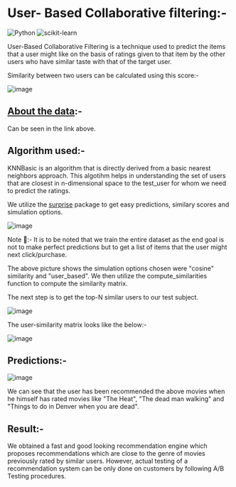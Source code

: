 # User- Based Collaborative filtering:-

![Python](https://img.shields.io/badge/python-3670A0?style=for-the-badge&logo=python&logoColor=ffdd54) ![scikit-learn](https://img.shields.io/badge/scikit--learn-%23F7931E.svg?style=for-the-badge&logo=scikit-learn&logoColor=white)

User-Based Collaborative Filtering is a technique used to predict the items that a user might like on the basis of ratings given to that item by the other users who have similar taste with that of the target user.

Similarity between two users can be calculated using this score:-

![image](https://user-images.githubusercontent.com/100412162/178848297-468a0e72-b18c-4186-a84c-b1b981461b0f.png)

## [About the data](https://github.com/pxp210115/Data-Science-Portfolio/blob/rev_2/Content_based_filtering/README.MD):-

Can be seen in the link above.

## Algorithm used:-

KNNBasic is an algorithm that is directly derived from a basic nearest neighbors approach. This algotihm helps in understanding the set of users that are closest in n-dimensional space to the test_user for whom we need to predict the ratings.

We utilize the [surprise](https://surprise.readthedocs.io/en/stable/getting_started.html#basic-usage) package to get easy predictions, similary scores and simulation options.

![image](https://user-images.githubusercontent.com/100412162/178848896-423f76a6-c05d-423e-8193-cf19b3f94f9e.png)

Note 📝:- It is to be noted that we train the entire dataset as the end goal is not to make perfect predictions but to get a list of items that the user might next click/purchase.

The above picture shows the simulation options chosen were "cosine" similarity and "user_based". We then utilize the compute_similarities function to compute the similarity matrix.

The next step is to get the top-N similar users to our test subject.

![image](https://user-images.githubusercontent.com/100412162/178849295-656c9ee7-ab60-41da-9ce7-c26c5954299a.png)

The user-similarity matrix looks like the below:-

![image](https://user-images.githubusercontent.com/100412162/178849802-89ab7693-c949-4e4d-bd80-e383f50bfc63.png)

## Predictions:-

![image](https://user-images.githubusercontent.com/100412162/178849531-c6264e10-b31b-4fcb-9b6a-1183a0bed9fe.png)

We can see that the user has been recommended the above movies when he himself has rated movies like "The Heat", "The dead man walking" and "Things to do in Denver when you are dead".

## Result:-

We obtained a fast and good looking recommendation engine which proposes recommendations which are close to the genre of movies previously rated by similar users. However, actual testing of a recommendation system can be only done on customers by following A/B Testing procedures.
